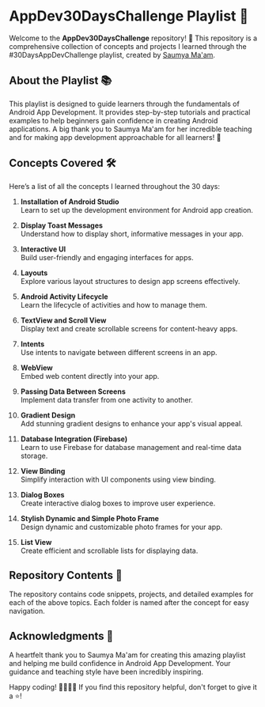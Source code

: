 # AppDev30DaysChallenge Playlist 🚀

Welcome to the **AppDev30DaysChallenge** repository! 🎉 This repository is a comprehensive collection of concepts and projects I learned through the #30DaysAppDevChallenge playlist, created by [Saumya Ma'am](https://www.linkedin.com/in/saumya1singh/). 

## About the Playlist 📚

This playlist is designed to guide learners through the fundamentals of Android App Development. It provides step-by-step tutorials and practical examples to help beginners gain confidence in creating Android applications. A big thank you to Saumya Ma'am for her incredible teaching and for making app development approachable for all learners! 🙌

## Concepts Covered 🛠️

Here’s a list of all the concepts I learned throughout the 30 days:

1. **Installation of Android Studio**  
   Learn to set up the development environment for Android app creation.

2. **Display Toast Messages**  
   Understand how to display short, informative messages in your app.

3. **Interactive UI**  
   Build user-friendly and engaging interfaces for apps.

4. **Layouts**  
   Explore various layout structures to design app screens effectively.

5. **Android Activity Lifecycle**  
   Learn the lifecycle of activities and how to manage them.

6. **TextView and Scroll View**  
   Display text and create scrollable screens for content-heavy apps.

7. **Intents**  
   Use intents to navigate between different screens in an app.

8. **WebView**  
   Embed web content directly into your app.

9. **Passing Data Between Screens**  
   Implement data transfer from one activity to another.

10. **Gradient Design**  
    Add stunning gradient designs to enhance your app's visual appeal.

11. **Database Integration (Firebase)**  
    Learn to use Firebase for database management and real-time data storage.

12. **View Binding**  
    Simplify interaction with UI components using view binding.

13. **Dialog Boxes**  
    Create interactive dialog boxes to improve user experience.

14. **Stylish Dynamic and Simple Photo Frame**  
    Design dynamic and customizable photo frames for your app.

15. **List View**  
    Create efficient and scrollable lists for displaying data.

## Repository Contents 📂

The repository contains code snippets, projects, and detailed examples for each of the above topics. Each folder is named after the concept for easy navigation.

## Acknowledgments 🙏
A heartfelt thank you to Saumya Ma'am for creating this amazing playlist and helping me build confidence in Android App Development. Your guidance and teaching style have been incredibly inspiring.


Happy coding! 👩‍💻👨‍💻 If you find this repository helpful, don't forget to give it a ⭐!
